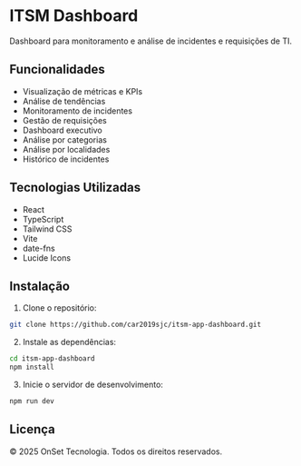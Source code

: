 # ITSM Dashboard

Dashboard para monitoramento e análise de incidentes e requisições de TI.

## Funcionalidades

- Visualização de métricas e KPIs
- Análise de tendências
- Monitoramento de incidentes
- Gestão de requisições
- Dashboard executivo
- Análise por categorias
- Análise por localidades
- Histórico de incidentes

## Tecnologias Utilizadas

- React
- TypeScript
- Tailwind CSS
- Vite
- date-fns
- Lucide Icons

## Instalação

1. Clone o repositório:
```bash
git clone https://github.com/car2019sjc/itsm-app-dashboard.git
```

2. Instale as dependências:
```bash
cd itsm-app-dashboard
npm install
```

3. Inicie o servidor de desenvolvimento:
```bash
npm run dev
```

## Licença

© 2025 OnSet Tecnologia. Todos os direitos reservados. 